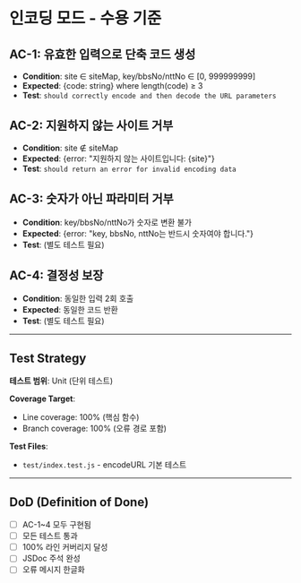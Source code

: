 # 인코딩 모드 - 수용 기준

## AC-1: 유효한 입력으로 단축 코드 생성
- **Condition**: site ∈ siteMap, key/bbsNo/nttNo ∈ [0, 999999999]
- **Expected**: {code: string} where length(code) ≥ 3
- **Test**: `should correctly encode and then decode the URL parameters`

## AC-2: 지원하지 않는 사이트 거부
- **Condition**: site ∉ siteMap
- **Expected**: {error: "지원하지 않는 사이트입니다: {site}"}
- **Test**: `should return an error for invalid encoding data`

## AC-3: 숫자가 아닌 파라미터 거부
- **Condition**: key/bbsNo/nttNo가 숫자로 변환 불가
- **Expected**: {error: "key, bbsNo, nttNo는 반드시 숫자여야 합니다."}
- **Test**: (별도 테스트 필요)

## AC-4: 결정성 보장
- **Condition**: 동일한 입력 2회 호출
- **Expected**: 동일한 코드 반환
- **Test**: (별도 테스트 필요)

---

## Test Strategy

**테스트 범위**: Unit (단위 테스트)

**Coverage Target**:
- Line coverage: 100% (핵심 함수)
- Branch coverage: 100% (오류 경로 포함)

**Test Files**:
- `test/index.test.js` - encodeURL 기본 테스트

---

## DoD (Definition of Done)

- [ ] AC-1~4 모두 구현됨
- [ ] 모든 테스트 통과
- [ ] 100% 라인 커버리지 달성
- [ ] JSDoc 주석 완성
- [ ] 오류 메시지 한글화
